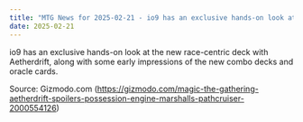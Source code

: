 ```yaml
---
title: "MTG News for 2025-02-21 - io9 has an exclusive hands-on look at the new race..."
date: 2025-02-21
---
```


io9 has an exclusive hands-on look at the new race-centric deck with Aetherdrift, along with some early impressions of the new combo decks and oracle cards.

Source: Gizmodo.com (https://gizmodo.com/magic-the-gathering-aetherdrift-spoilers-possession-engine-marshalls-pathcruiser-2000554126)
